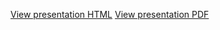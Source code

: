 [View presentation HTML](https://htmlpreview.github.com/?https://github.com/myvaheed/tk_topology/blob/master/presentation/main.html) 
[View presentation PDF](https://github.com/myvaheed/tk_topology/blob/master/presentation/main.pdf)


